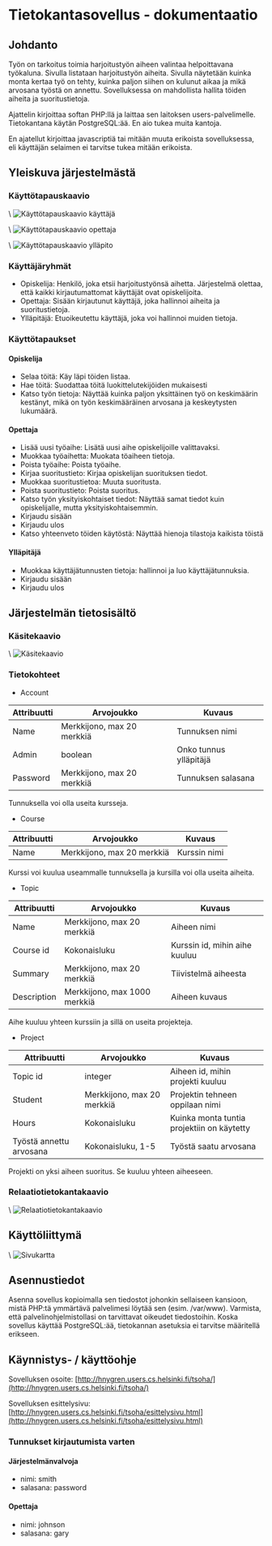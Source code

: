 # Tietokantasovellus - dokumentaatio

## Johdanto

Työn on tarkoitus toimia harjoitustyön aiheen valintaa helpoittavana työkaluna. Sivulla listataan harjoitustyön aiheita. Sivulla näytetään kuinka monta kertaa työ on tehty, kuinka paljon siihen on kulunut aikaa ja mikä arvosana työstä on annettu. Sovelluksessa on mahdollista hallita töiden aiheita ja suoritustietoja.

Ajattelin kirjoittaa softan PHP:llä ja laittaa sen laitoksen users-palvelimelle. Tietokantana käytän PostgreSQL:ää. En aio tukea muita kantoja.

En ajatellut kirjoittaa javascriptiä tai mitään muuta erikoista sovelluksessa, eli käyttäjän selaimen ei tarvitse tukea mitään erikoista.

## Yleiskuva järjestelmästä

### Käyttötapauskaavio

\ ![Käyttötapauskaavio käyttäjä](use_case_diagram_user.png)

\ ![Käyttötapauskaavio opettaja](use_case_diagram_teacher.png)

\ ![Käyttötapauskaavio ylläpito](use_case_diagram_administration.png)

### Käyttäjäryhmät

* Opiskelija: Henkilö, joka etsii harjoitustyönsä aihetta. Järjestelmä olettaa, että kaikki kirjautumattomat käyttäjät ovat opiskelijoita.
* Opettaja: Sisään kirjautunut käyttäjä, joka hallinnoi aiheita ja suoritustietoja.
* Ylläpitäjä: Etuoikeutettu käyttäjä, joka voi hallinnoi muiden tietoja.

### Käyttötapaukset

#### Opiskelija

* Selaa töitä: Käy läpi töiden listaa.
* Hae töitä: Suodattaa töitä luokittelutekijöiden mukaisesti
* Katso työn tietoja: Näyttää kuinka paljon yksittäinen työ on keskimäärin kestänyt, mikä on työn keskimääräinen arvosana ja keskeytysten lukumäärä.

#### Opettaja

* Lisää uusi työaihe: Lisätä uusi aihe opiskelijoille valittavaksi.
* Muokkaa työaihetta: Muokata töaiheen tietoja.
* Poista työaihe: Poista työaihe.
* Kirjaa suoritustieto: Kirjaa opiskelijan suorituksen tiedot.
* Muokkaa suoritustietoa: Muuta suoritusta.
* Poista suoritustieto: Poista suoritus.
* Katso työn yksityiskohtaiset tiedot: Näyttää samat tiedot kuin opiskelijalle, mutta yksityiskohtaisemmin.
* Kirjaudu sisään
* Kirjaudu ulos
* Katso yhteenveto töiden käytöstä: Näyttää hienoja tilastoja kaikista töistä

#### Ylläpitäjä

* Muokkaa käyttäjätunnusten tietoja: hallinnoi ja luo käyttäjätunnuksia.
* Kirjaudu sisään
* Kirjaudu ulos

## Järjestelmän tietosisältö

### Käsitekaavio

\ ![Käsitekaavio](kasitediagram.png)

### Tietokohteet

* Account

|Attribuutti|Arvojoukko|Kuvaus|
|-----------|----------|------|
| Name | Merkkijono, max 20 merkkiä | Tunnuksen nimi |
| Admin | boolean | Onko tunnus ylläpitäjä |
| Password | Merkkijono, max 20 merkkiä | Tunnuksen salasana |

Tunnuksella voi olla useita kursseja.

* Course

|Attribuutti|Arvojoukko|Kuvaus|
|-----------|----------|------|
| Name | Merkkijono, max 20 merkkiä | Kurssin nimi |

Kurssi voi kuulua useammalle tunnuksella ja kursilla voi olla useita aiheita.

* Topic

|Attribuutti|Arvojoukko|Kuvaus|
|-----------|----------|------|
| Name | Merkkijono, max 20 merkkiä | Aiheen nimi |
| Course id | Kokonaisluku | Kurssin id, mihin aihe kuuluu |
| Summary | Merkkijono, max 20 merkkiä | Tiivistelmä aiheesta |
| Description | Merkkijono, max 1000 merkkiä | Aiheen kuvaus |

Aihe kuuluu yhteen kurssiin ja sillä on useita projekteja.

* Project

|Attribuutti|Arvojoukko|Kuvaus|
|-----------|----------|------|
| Topic id | integer | Aiheen id, mihin projekti kuuluu |
| Student | Merkkijono, max 20 merkkiä | Projektin tehneen oppilaan nimi |
| Hours | Kokonaisluku| Kuinka monta tuntia projektiin on käytetty |
| Työstä annettu arvosana | Kokonaisluku, 1-5 | Työstä saatu arvosana |

Projekti on yksi aiheen suoritus. Se kuuluu yhteen aiheeseen.

### Relaatiotietokantakaavio

\ ![Relaatiotietokantakaavio](relational_database_design_diagram.jpg)

## Käyttöliittymä

\ ![Sivukartta](sivukartta.png)

## Asennustiedot

Asenna sovellus kopioimalla sen tiedostot johonkin sellaiseen kansioon, mistä PHP:tä ymmärtävä palvelimesi löytää sen (esim. /var/www). Varmista,  että palvelinohjelmistollasi on tarvittavat oikeudet tiedostoihin. Koska sovellus käyttää PostgreSQL:ää, tietokannan asetuksia ei tarvitse määritellä erikseen.

## Käynnistys- / käyttöohje

Sovelluksen osoite: [http://hnygren.users.cs.helsinki.fi/tsoha/](http://hnygren.users.cs.helsinki.fi/tsoha/)

Sovelluksen esittelysivu: [http://hnygren.users.cs.helsinki.fi/tsoha/esittelysivu.html](http://hnygren.users.cs.helsinki.fi/tsoha/esittelysivu.html)

### Tunnukset kirjautumista varten

#### Järjestelmänvalvoja

* nimi: smith
* salasana: password

#### Opettaja

* nimi: johnson
* salasana: gary
